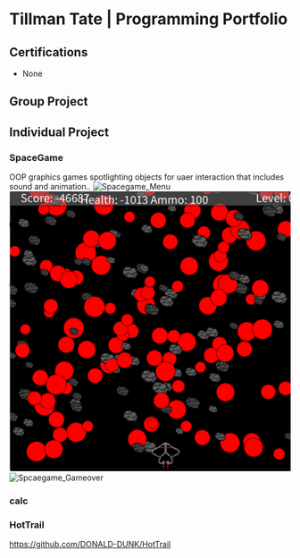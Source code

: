 # Tillman Tate | Programming Portfolio

## Certifications
* None

## Group Project

## Individual Project

### SpaceGame
OOP graphics games spotlighting objects for uaer interaction that includes sound and animation..
![Spacegame_Menu]()
![Spcacegame_ Gameplay](https://github.com/DONALD-DUNK/programming1/blob/main/images/SpaceGame.png?raw=true)
![Spcaegame_Gameover]()

### calc
### HotTrail
https://github.com/DONALD-DUNK/HotTrail
